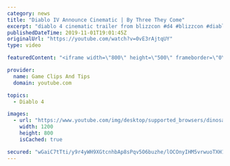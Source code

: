 ```yaml
---
category: news
title: "Diablo IV Announce Cinematic | By Three They Come"
excerpt: "diablo 4 cinematic trailer from blizzcon #d4 #blizzcon #diablo."
publishedDateTime: 2019-11-01T19:01:45Z
originalUrl: "https://youtube.com/watch?v=0vE3rAjtqUY"
type: video

featuredContent: "<iframe width=\"800\" height=\"500\" frameborder=\"0\" src=\"https://www.youtube.com/embed/0vE3rAjtqUY\" allow=\"accelerometer; autoplay; encrypted-media; gyroscope; picture-in-picture\" allowfullscreen></iframe>"

provider:
  name: Game Clips And Tips
  domain: youtube.com

topics:
  - Diablo 4

images:
  - url: "https://www.youtube.com/img/desktop/supported_browsers/dinosaur.png"
    width: 1200
    height: 800
    isCached: true

secured: "wGaiC7tTti/y9r4yWH9XGtcnhbAp8sPqv5O6buzhe/lOCOnyIHM5vrwuoTXH1z7Absi5SP7zncuYYGmknaeWUN0P57Ovv1pxAKYD/VsqcrRPD0TQPtBwvBWNctcMcDr4WXeLBo6tZCCaAWLu/BnrFMK4af9sK9JkGx0XzzYVcMcfit4cQ+R11b1zJ/wBxMek+zgNeN+oIo4LkbMB1g1Yg8/tLVY1uhliHYfNUILC1Cuo0yrICvLcRK8sn9GP4VNewq8bv/Kpn+ZH7wsuWEBXDsIQYBkjLN1x4W+xac90gMa12zRE5UXEWTiY7LsFw3p785rLU6gPTVmBegoIB9H4trQxnDuZ6dIkuoW66YpYiiynD1FGxTdh+/OP1FKj4LJomJg/9BB5DMsi4JZKEqGpoA==;GhHDiiZMMsnZ2ZXsKDJK5w=="
---
```


